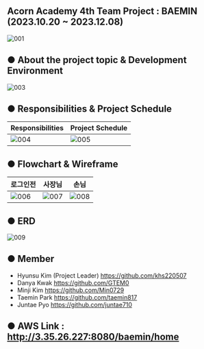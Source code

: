 ## Acorn Academy 4th Team Project : BAEMIN (2023.10.20 ~ 2023.12.08)

![001](https://github.com/khs220507/Acorn-Baemin/assets/129834692/0ea4742e-129c-4af8-8b52-2f1fa67a0349)

## ● About the project topic & Development Environment

![003](https://github.com/khs220507/Acorn-Baemin/assets/129834692/fa7ee03f-9b7b-4419-93f8-a912cd978684)

## ● Responsibilities & Project Schedule

Responsibilities | Project Schedule |
------|------|
![004](https://github.com/khs220507/Acorn-Baemin/assets/129834692/e6a036f1-d81c-43f5-abf5-df7b0169a459)|![005](https://github.com/khs220507/Acorn-Baemin/assets/129834692/e9946d52-0b8a-4273-af10-108286f16503)

## ● Flowchart & Wireframe

로그인전 | 사장님 | 손님
------|------|-----
![006](https://github.com/khs220507/Acorn-Baemin/assets/129834692/bc2a9718-7598-49b3-b709-b5b4dfd3e136)|![007](https://github.com/khs220507/Acorn-Baemin/assets/129834692/f73b36be-1d13-45a6-910d-dc669fc209ec)|![008](https://github.com/khs220507/Acorn-Baemin/assets/129834692/a0daddd1-a13c-4988-a9ad-826af5d4bcda)

## ● ERD

![009](https://github.com/khs220507/Acorn-Baemin/assets/129834692/803263cc-764e-43b0-adc2-95be4a796376)


## ● Member
- Hyunsu Kim (Project Leader) https://github.com/khs220507
- Danya Kwak https://github.com/GTEM0
- Minji Kim https://github.com/Min0729
- Taemin Park https://github.com/taemin817
- Juntae Pyo https://github.com/juntae710
  
## ● AWS Link : http://3.35.26.227:8080/baemin/home
